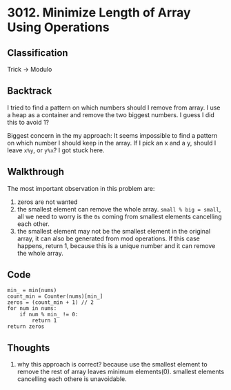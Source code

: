 # 3012. Minimize Length of Array Using Operations
## Classification
Trick -> Modulo
## Backtrack
I tried to find a pattern on which numbers should I remove from array. I use a heap as a container and remove the two biggest numbers. I guess I did this to avoid 1? 

Biggest concern in the my approach: It seems impossible to find a pattern on which number I should keep in the array. If I pick an x and a y, should I leave `x%y`, or `y%x`? I got stuck here.
## Walkthrough
The most important observation in this problem are:
1. zeros are not wanted
2. the smallest element can remove the whole array. `small % big = small`, all we need to worry is the `0s` coming from smallest elements cancelling each other. 
3. the smallest element may not be the smallest element in the original array, it can also be generated from mod operations. If this case happens, return 1, because this is a unique number and it can remove the whole array.
## Code
```
min_ = min(nums)
count_min = Counter(nums)[min_]
zeros = (count_min + 1) // 2
for num in nums:
    if num % min_ != 0:
        return 1
return zeros
```
## Thoughts
1. why this approach is correct? because use the smallest element to remove the rest of array leaves minimum elements(0). smallest elements cancelling each othere is unavoidable.